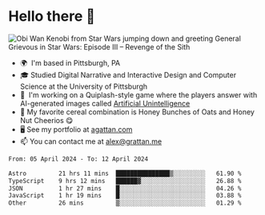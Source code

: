 <!--
**GameDog9988/GameDog9988** is a ✨ _special_ ✨ repository because its `README.md` (this file) appears on your GitHub profile.

Here are some ideas to get you started:

- 🔭 I’m currently working on ...
- 🌱 I’m currently learning ...
- 👯 I’m looking to collaborate on ...
- 🤔 I’m looking for help with ...
- 💬 Ask me about ...
- 📫 How to reach me: ...
- 😄 Pronouns: ...
- ⚡ Fun fact: ...
-->



Hello there 👋
==================================

![Obi Wan Kenobi from Star Wars jumping down and greeting General Grievous in Star Wars: Episode III – Revenge of the Sith](https://github.com/agrattan0820/agrattan0820/assets/51346343/689e56eb-29be-46a5-a079-28ea727b5f7e)


- 🌍  I'm based in Pittsburgh, PA
- 🎓  Studied Digital Narrative and Interactive Design and Computer Science at the University of Pittsburgh
- 👾  I'm working on a Quiplash-style game where the players answer with AI-generated images called [Artificial Unintelligence](https://github.com/agrattan0820/artificial-unintelligence)
- 🥣  My favorite cereal combination is Honey Bunches of Oats and Honey Nut Cheerios 😋
- 🖥️  See my portfolio at [agattan.com](http://agrattan.com/)
- 📫  You can contact me at [alex@grattan.me](mailto:alex@grattan.me)

<!--START_SECTION:waka-->

```txt
From: 05 April 2024 - To: 12 April 2024

Astro         21 hrs 11 mins  ███████████████▒░░░░░░░░░   61.90 %
TypeScript    9 hrs 12 mins   ██████▓░░░░░░░░░░░░░░░░░░   26.88 %
JSON          1 hr 27 mins    █░░░░░░░░░░░░░░░░░░░░░░░░   04.26 %
JavaScript    1 hr 19 mins    █░░░░░░░░░░░░░░░░░░░░░░░░   03.88 %
Other         26 mins         ▒░░░░░░░░░░░░░░░░░░░░░░░░   01.29 %
```

<!--END_SECTION:waka-->
